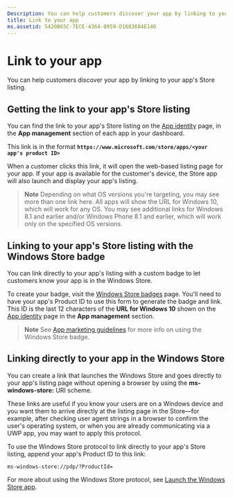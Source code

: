 ```yaml
---
Description: You can help customers discover your app by linking to your app's Store listing.
title: Link to your app
ms.assetid: 5420B65C-7ECE-4364-8959-D1683684E146
---
```


# Link to your app


You can help customers discover your app by linking to your app's Store listing.

## Getting the link to your app's Store listing


You can find the link to your app's Store listing on the [App identity](view-app-identity-details.md) page, in the **App management** section of each app in your dashboard.

This link is in the format **`https://www.microsoft.com/store/apps/<your app's product ID>`**

When a customer clicks this link, it will open the web-based listing page for your app. If your app is available for the customer's device, the Store app will also launch and display your app's listing.

> **Note**  Depending on what OS versions you're targeting, you may see more than one link here. All apps will show the URL for Windows 10, which will work for any OS. You may see additional links for Windows 8.1 and earlier and/or Windows Phone 8.1 and earlier, which will work only on the specified OS versions.

 

## Linking to your app's Store listing with the Windows Store badge


You can link directly to your app's listing with a custom badge to let customers know your app is in the Windows Store.

To create your badge, visit the [Windows Store badges](http://go.microsoft.com/fwlink/p/?LinkID=534236) page. You'll need to have your app's Product ID to use this form to generate the badge and link. This ID is the last 12 characters of the **URL for Windows 10** shown on the [App identity](view-app-identity-details.md) page in the **App management** section.

> **Note**  See [App marketing guidelines](app-marketing-guidelines.md) for more info on using the Windows Store badge.

 

## Linking directly to your app in the Windows Store


You can create a link that launches the Windows Store and goes directly to your app's listing page without opening a browser by using the **ms-windows-store:** URI scheme.

These links are useful if you know your users are on a Windows device and you want them to arrive directly at the listing page in the Store—for example, after checking user agent strings in a browser to confirm the user's operating system, or when you are already communicating via a UWP app, you may want to apply this protocol.

To use the Windows Store protocol to link directly to your app's Store listing, append your app's Product ID to this link:

`ms-windows-store://pdp/?ProductId=`

For more about using the Windows Store protocol, see [Launch the Windows Store app](https://msdn.microsoft.com/library/windows/apps/mt228343).

 

 






<!--HONumber=May16_HO4-->


